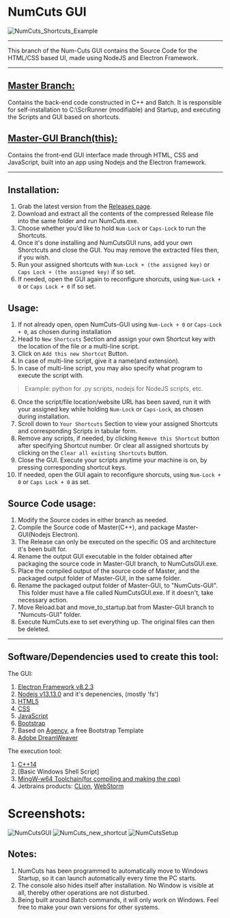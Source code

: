 <!--
A C++ based tool that allows you to set up custom shortcut keys that you can press along with Num Lock/Caps Lock to run anything on your PC or the web. Contains a full HTML/CSS based UI made using NodeJS and Electron Framework. The GPL3.0 Open Source Licence covers every single file on this repository
    Copyright (C) 2020  Dhiman Seal

    This program is free software: you can redistribute it and/or modify
    it under the terms of the GNU General Public License as published by
    the Free Software Foundation, either version 3 of the License, or
    (at your option) any later version.

    This program is distributed in the hope that it will be useful,
    but WITHOUT ANY WARRANTY; without even the implied warranty of
    MERCHANTABILITY or FITNESS FOR A PARTICULAR PURPOSE.  See the
    GNU General Public License for more details.

    You should have received a copy of the GNU General Public License
    along with this program.  If not, see <https://www.gnu.org/licenses/>.
-->


# NumCuts GUI 

![NumCuts_Shortcuts_Example](https://user-images.githubusercontent.com/40964441/80081867-26faf100-8571-11ea-8d10-1f81c5b3501c.png)

----
This branch of the Num-Cuts GUI contains the Source Code for the HTML/CSS based UI, made using NodeJS and Electron Framework.

----

[Master Branch:](https://github.com/dhi13man/NumCuts/)
---
Contains the back-end code constructed in C++ and Batch. It is responsible for self-installation to C:\\ScrRunner (modifiable) and Startup, and executing the Scripts and GUI based on shortcuts.

[Master-GUI Branch(this):](https://github.com/Dhi13man/NumCuts/tree/master-gui)
---
Contains the front-end GUI interface made through HTML, CSS and JavaScript, built into an app using Nodejs and the Electron framework.


---

Installation:
--
1. Grab the latest version from the [Releases page](https://github.com/dhi13man/NumCuts/releases).
2. Download and extract all the contents of the compressed Release file into the same folder and run NumCuts.exe.
3. Choose whether you'd like to hold `Num-Lock` or `Caps-Lock` to run the Shortcuts.
4. Once it's done installing and NumCutsGUI runs, add your own Shorctcuts and close the GUI. You may remove the extracted files then, if you wish.
5. Run your assigned shortcuts with `Num-Lock + (the assigned key)` or `Caps Lock + (the assigned key)` if so set.
6. If needed, open the GUI again to reconfigure shorcuts, using `Num-Lock + 0` or `Caps Lock + 0` if so set.


Usage:
--
1. If not already open, open NumCuts-GUI using `Num-Lock + 0` or `Caps-Lock + 0`, as chosen during installation
2. Head to `New Shortcuts` Section and assign your own Shortcut key with the location of the file or a multi-line script.
3. Click on `Add this new Shortcut` Button.
4. In case of multi-line script, give it a name(and extension).
5. In case of multi-line script, you may also specify what program to execute the script with. 
>Example: python for .py scripts, nodejs for NodeJS scripts, etc.
6. Once the script/file location/website URL has been saved, run it with your assigned key while holding `Num-Lock` or `Caps-Lock`, as chosen during installation.
7. Scroll down to `Your Shortcuts` Section to view your assigned Shortcuts and corresponding Scripts in tabular form.
8. Remove any scripts, if needed, by clicking `Remove this Shortcut` button after specifying Shortcut number. Or clear all assigned shortcuts by clicking on the `Clear all existing Shortcuts` button.
9. Close the GUI. Execute your scripts anytime your machine is on, by pressing corresponding shortcut keys.
10. If needed, open the GUI again to reconfigure shorcuts, using `Num-Lock + 0` or `Caps Lock + 0` as set.


Source Code usage:
--
1. Modify the Source codes in either branch as needed.
2. Compile the Source code of Master(C++), and package Master-GUI(Nodejs Electron). 
3. The Release can only be executed on the specific OS and architecture it's been built for.
4. Rename the output GUI executable in the folder obtained after packaging the source code in Master-GUI branch, to NumCutsGUI.exe.
5. Place the compiled output of the source code of Master, and the packaged output folder of Master-GUI, in the same folder. 
6. Rename the packaged output folder of Master-GUI, to "NumCuts-GUI". This folder must have a file called NumCutsGUI.exe. If it doesn't, take necessary action.
7. Move Reload.bat and move_to_startup.bat from Master-GUI branch to "Numcuts-GUI" folder.
8. Execute NumCuts.exe to set everything up. The original files can then be deleted.

---

Software/Dependencies used to create this tool:
--

The GUI:
1. [Electron Framework v8.2.3](https://www.electronjs.org/releases/stable#8.2.3)
2. [Nodejs v13.13.0](https://nodejs.org/en/about/) and it's depenencies, (mostly 'fs')
3. [HTML5](https://www.w3schools.com/html/)
4. [CSS](https://www.w3schools.com/css/default.asp)
5. [JavaScript](https://www.w3schools.com/js/default.asp)
6. [Bootstrap](https://getbootstrap.com/docs/3.3/getting-started/)
7. Based on [Agency](https://startbootstrap.com/themes/agency/), a free Bootstrap Template
8. [Adobe DreamWeaver](https://www.adobe.com/in/products/dreamweaver.html)

The execution tool:
1. [C++14](https://en.cppreference.com/w/cpp/14)
2. [Basic Windows Shell Script]
3. [MingW-w64 Toolchain(for compiling and making the cpp)](http://www.mingw.org/)
4. Jetbrains products:
   [CLion](https://www.jetbrains.com/clion/), 
   [WebStorm](https://www.jetbrains.com/webstorm/)


# Screenshots:

![NumCutsGUI](https://user-images.githubusercontent.com/40964441/80081873-2b270e80-8571-11ea-8347-c877239641af.png)
![NumCuts_new_shortcut](https://user-images.githubusercontent.com/40964441/80081845-1d718900-8571-11ea-9b10-deff89b8467c.png)
![NumCutsSetup](https://user-images.githubusercontent.com/40964441/80081971-48f47380-8571-11ea-99bd-3c5ffc0d2736.png)


Notes:
--

1. NumCuts has been programmed to automatically move to Windows Startup, so it can launch automatically every time the PC starts.
2. The console also hides itself after installation. No Window is visible at all, thereby other operations are not disturbed.
3. Being built around Batch commands, it will only work on Windows. Feel free to make your own versions for other systems.
